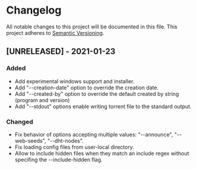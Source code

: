 # Changelog
All notable changes to this project will be documented in this file.
This project adheres to [Semantic Versioning](http://semver.org/).

## [UNRELEASED] - 2021-01-23
### Added
* Add experimental windows support and installer.
* Add "--creation-date" option to override the creation date.
* Add "--created-by" option to override the default created by string (program and version)
* Add "--stdout" options enable writing torrent file to the standard output.
### Changed
* Fix behavior of options accepting multiple values: "--announce", "--web-seeds", "--dht-nodes".
* Fix loading config files from user-local directory.
* Allow to include hidden files when they match an include regex without specifing the --include-hidden flag.

[comment]: <> (### Removed)